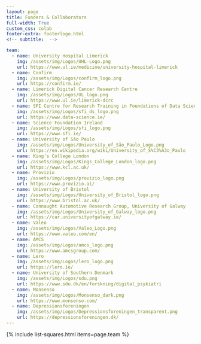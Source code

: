```yaml
---
layout: page
title: Funders & Collaborators
full-width: True
custom_css: colab
footer-extra: footerlogo.html
<!-- subtitle:  -->

team:
  - name: University Hospital Limerick  
    img: /assets/img/Logos/UHL-Logo.png
    url: https://www.ul.ie/medicine/university-hospital-limerick
  - name: Confirm
    img: /assets/img/Logos/confirm_logo.png
    url: https://confirm.ie/
  - name: Limerick Digital Cancer Research Centre 
    img: /assets/img/Logos/UL_logo.png
    url: https://www.ul.ie/limerick-dcrc
  - name: SFI Centre for Research Training in Foundations of Data Science  
    img: /assets/img/Logos/sfi_ds_logo.png
    url: https://www.data-science.ie/
  - name: Science Foundation Ireland 
    img: /assets/img/Logos/sfi_logo.png
    url: https://www.sfi.ie/
  - name: University of São Paulo
    img: /assets/img/Logos/University_of_São_Paulo_Logo.png
    url: https://en.wikipedia.org/wiki/University_of_S%C3%A3o_Paulo
  - name: King’s College London 
    img: /assets/img/Logos/Kings_College_London_logo.png
    url: https://www.kcl.ac.uk/ 
  - name: Provizio
    img: /assets/img/Logos/provizio_logo.png
    url: https://www.provizio.ai/
  - name: University of Bristol 
    img: /assets/img/Logos/University_of_Bristol_logo.png
    url: https://www.bristol.ac.uk/
  - name: Connaught Automotive Research Group, University of Galway  
    img: /assets/img/Logos/University_of_Galway_logo.png
    url: https://car.universityofgalway.ie/
  - name: Valeo   
    img: /assets/img/Logos/Valeo_Logo.png
    url: https://www.valeo.com/en/   
  - name: AMCS
    img: /assets/img/Logos/amcs_logo.png
    url: https://www.amcsgroup.com/
  - name: Lero
    img: /assets/img/Logos/lero_logo.png
    url: https://lero.ie/
  - name: University of Southern Denmark
    img: /assets/img/Logos/sdu.png
    url: https://www.sdu.dk/en/forskning/digital_psykiatri
  - name: Monsenso
    img: /assets/img/Logos/Monsenso_dark.png
    url: https://www.monsenso.com/
  - name: Depressionsforeningen
    img: /assets/img/Logos/Depressionsforeningen_transparent.png
    url: https://depressionsforeningen.dk/
---
```

{% include list-squares.html items=page.team %}
